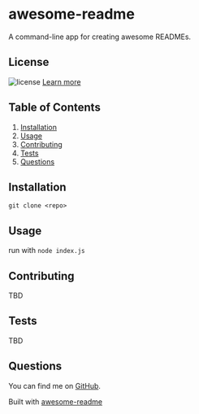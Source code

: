 # awesome-readme

A command-line app for creating awesome READMEs.

## License

  ![license](https://img.shields.io/badge/license-MIT_License-blue?style=for-the-badge&logo=appveyor) [Learn more](https://choosealicense.com/licenses/mit/)
  
  
## Table of Contents

1. [Installation](#installation)
2. [Usage](#usage)
3. [Contributing](#contributing)
4. [Tests](#tests)
5. [Questions](#questions)
  
## Installation
  
`git clone <repo>`
  
## Usage
  
run with `node index.js`
  
## Contributing
  
TBD
  
## Tests
  
TBD
  
## Questions
  
You can find me on [GitHub](https://github.com/hagenderouen).

Built with [awesome-readme](https://github.com/hagenderouen/awesome-readme)
